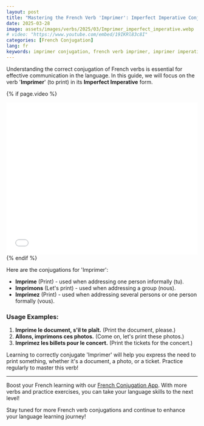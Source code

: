 ```yaml
---
layout: post
title: "Mastering the French Verb 'Imprimer': Imperfect Imperative Conjugation"
date: 2025-03-28
image: assets/images/verbs/2025/03/Imprimer_imperfect_imperative.webp
# video: "https://www.youtube.com/embed/19IKRl83c8I"
categories: [French Conjugation]
lang: fr
keywords: imprimer conjugation, french verb imprimer, imprimer imperative imperfect, french conjugation, learn french
---
```


Understanding the correct conjugation of French verbs is essential for effective communication in the language. In this guide, we will focus on the verb '**Imprimer**' (to print) in its **Imperfect Imperative** form. 

<!-- Video Embed Section -->
{% if page.video %}
<div class="video-embed">
  <iframe width="100%" height="400" src="{{ page.video | escape }}" frameborder="0" allowfullscreen></iframe>
</div>
{% endif %}

Here are the conjugations for 'Imprimer':

- **Imprime** (Print) - used when addressing one person informally (tu).
- **Imprimons** (Let's print) - used when addressing a group (nous).
- **Imprimez** (Print) - used when addressing several persons or one person formally (vous).

### Usage Examples:

1. **Imprime le document, s'il te plaît.** (Print the document, please.)
2. **Allons, imprimons ces photos.** (Come on, let's print these photos.)
3. **Imprimez les billets pour le concert.** (Print the tickets for the concert.)

Learning to correctly conjugate 'Imprimer' will help you express the need to print something, whether it's a document, a photo, or a ticket. Practice regularly to master this verb!

---

Boost your French learning with our [French Conjugation App]({{site.appStore.url}}). With more verbs and practice exercises, you can take your language skills to the next level!

Stay tuned for more French verb conjugations and continue to enhance your language learning journey!
